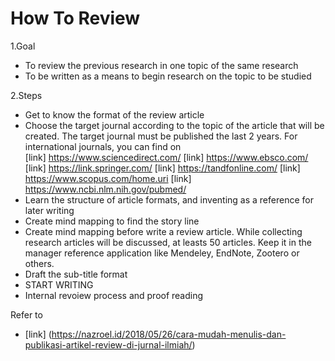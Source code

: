 # How To Review
1.Goal  
* To review the previous research in one topic of the same research  
* To be written as a means to begin research on the topic to be studied


2.Steps  
* Get to know the format of the review article
* Choose the target journal according to the topic of the article that will be created. The target journal must be published the last 2 years. For international journals, you can find on  
[link] https://www.sciencedirect.com/
[link] https://www.ebsco.com/
[link] https://link.springer.com/
[link] https://tandfonline.com/
[link] https://www.scopus.com/home.uri
[link] https://www.ncbi.nlm.nih.gov/pubmed/
* Learn the structure of article formats, and inventing as a reference for later writing
* Create mind mapping to find the story line
* Create mind mapping before write a review article. While collecting research articles  will be discussed, at leasts 50 articles. Keep it in the manager reference application like Mendeley, EndNote, Zootero or others.
* Draft the sub-title format  
* START WRITING  
* Internal revoiew process and proof reading

Refer to  
* [link] (https://nazroel.id/2018/05/26/cara-mudah-menulis-dan-publikasi-artikel-review-di-jurnal-ilmiah/)
